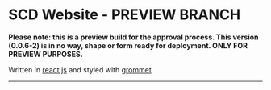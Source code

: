 # SCD Website - PREVIEW BRANCH

__Please note: this is a preview build for the approval process. This version (0.0.6-2) is in no way, shape or form ready for deployment. ONLY FOR PREVIEW PURPOSES.__

Written in [react.js](https://reactjs.org/) and styled with [grommet](https://grommet.io/)


___________

